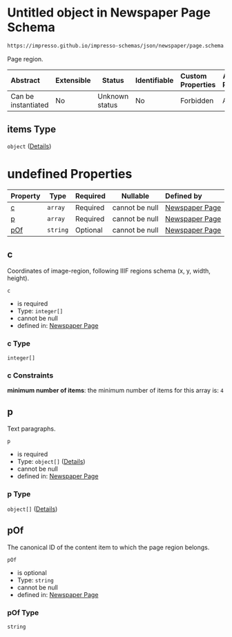 # Untitled object in Newspaper Page Schema

```txt
https://impresso.github.io/impresso-schemas/json/newspaper/page.schema.json#/properties/r/items
```

Page region.


| Abstract            | Extensible | Status         | Identifiable | Custom Properties | Additional Properties | Access Restrictions | Defined In                                                           |
| :------------------ | ---------- | -------------- | ------------ | :---------------- | --------------------- | ------------------- | -------------------------------------------------------------------- |
| Can be instantiated | No         | Unknown status | No           | Forbidden         | Allowed               | none                | [page.schema.json\*](../out/page.schema.json "open original schema") |

## items Type

`object` ([Details](page-properties-r-items.md))

# undefined Properties

| Property    | Type     | Required | Nullable       | Defined by                                                                                                                                                                        |
| :---------- | -------- | -------- | -------------- | :-------------------------------------------------------------------------------------------------------------------------------------------------------------------------------- |
| [c](#c)     | `array`  | Required | cannot be null | [Newspaper Page](page-properties-r-items-properties-c.md "https&#x3A;//impresso.github.io/impresso-schemas/json/newspaper/page.schema.json#/properties/r/items/properties/c")     |
| [p](#p)     | `array`  | Required | cannot be null | [Newspaper Page](page-properties-r-items-properties-p.md "https&#x3A;//impresso.github.io/impresso-schemas/json/newspaper/page.schema.json#/properties/r/items/properties/p")     |
| [pOf](#pof) | `string` | Optional | cannot be null | [Newspaper Page](page-properties-r-items-properties-pof.md "https&#x3A;//impresso.github.io/impresso-schemas/json/newspaper/page.schema.json#/properties/r/items/properties/pOf") |

## c

Coordinates of image-region, following IIIF regions schema (x, y, width, height).


`c`

-   is required
-   Type: `integer[]`
-   cannot be null
-   defined in: [Newspaper Page](page-properties-r-items-properties-c.md "https&#x3A;//impresso.github.io/impresso-schemas/json/newspaper/page.schema.json#/properties/r/items/properties/c")

### c Type

`integer[]`

### c Constraints

**minimum number of items**: the minimum number of items for this array is: `4`

## p

Text paragraphs.


`p`

-   is required
-   Type: `object[]` ([Details](page-properties-r-items-properties-p-items.md))
-   cannot be null
-   defined in: [Newspaper Page](page-properties-r-items-properties-p.md "https&#x3A;//impresso.github.io/impresso-schemas/json/newspaper/page.schema.json#/properties/r/items/properties/p")

### p Type

`object[]` ([Details](page-properties-r-items-properties-p-items.md))

## pOf

The canonical ID of the content item to which the page region belongs.


`pOf`

-   is optional
-   Type: `string`
-   cannot be null
-   defined in: [Newspaper Page](page-properties-r-items-properties-pof.md "https&#x3A;//impresso.github.io/impresso-schemas/json/newspaper/page.schema.json#/properties/r/items/properties/pOf")

### pOf Type

`string`
